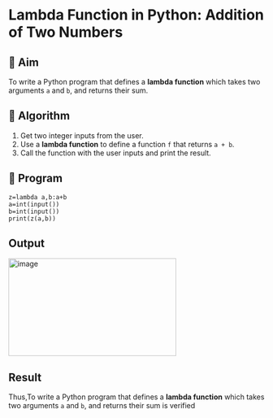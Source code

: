# Lambda Function in Python: Addition of Two Numbers

## 🎯 Aim
To write a Python program that defines a **lambda function** which takes two arguments `a` and `b`, and returns their sum.

## 🧠 Algorithm
1. Get two integer inputs from the user.
2. Use a **lambda function** to define a function `f` that returns `a + b`.
3. Call the function with the user inputs and print the result.

## 🧾 Program
```
z=lambda a,b:a+b
a=int(input())
b=int(input())
print(z(a,b))
```

## Output
<img width="330" height="192" alt="image" src="https://github.com/user-attachments/assets/584b7091-9ef0-4b66-a4f3-ac44124be62d" />


## Result
Thus,To write a Python program that defines a **lambda function** which takes two arguments `a` and `b`, and returns their sum is verified
